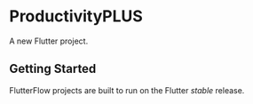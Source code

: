 # ProductivityPLUS

A new Flutter project.

## Getting Started

FlutterFlow projects are built to run on the Flutter _stable_ release.
